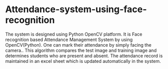 # Attendance-system-using-face-recognition
The system is designed using Python OpenCV platform. It is  Face recognition based Attendance Management System by using OpenCV(Python). One can mark their attendance by simply facing the camera.. This algorithm compares the test image and training image and determines students who are present and absent. The attendance record is maintained in an excel sheet which is updated automatically in the system.
